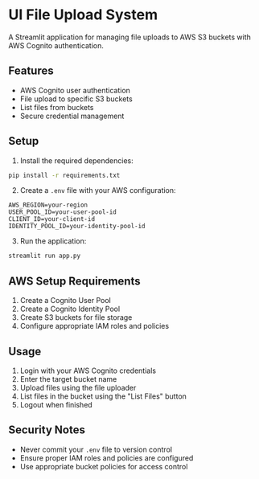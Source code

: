 # UI File Upload System

A Streamlit application for managing file uploads to AWS S3 buckets with AWS Cognito authentication.

## Features

- AWS Cognito user authentication
- File upload to specific S3 buckets
- List files from buckets
- Secure credential management

## Setup

1. Install the required dependencies:
```bash
pip install -r requirements.txt
```

2. Create a `.env` file with your AWS configuration:
```
AWS_REGION=your-region
USER_POOL_ID=your-user-pool-id
CLIENT_ID=your-client-id
IDENTITY_POOL_ID=your-identity-pool-id
```

3. Run the application:
```bash
streamlit run app.py
```

## AWS Setup Requirements

1. Create a Cognito User Pool
2. Create a Cognito Identity Pool
3. Create S3 buckets for file storage
4. Configure appropriate IAM roles and policies

## Usage

1. Login with your AWS Cognito credentials
2. Enter the target bucket name
3. Upload files using the file uploader
4. List files in the bucket using the "List Files" button
5. Logout when finished

## Security Notes

- Never commit your `.env` file to version control
- Ensure proper IAM roles and policies are configured
- Use appropriate bucket policies for access control
